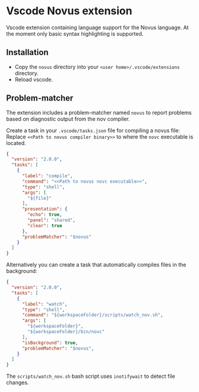 # Vscode Novus extension

Vscode extension containing language support for the Novus language.
At the moment only basic syntax highlighting is supported.

## Installation
* Copy the `novus` directory into your `<user home>/.vscode/extensions` directory.
* Reload vscode.

## Problem-matcher
The extension includes a problem-matcher named `novus` to report problems based on diagnostic output
from the nov compiler.

Create a task in your `.vscode/tasks.json` file for compiling a novus file:
Replace `<<Path to novus compiler binary>>` to where the `novc` executable is located.
```json
{
  "version": "2.0.0",
  "tasks": [
    {
      "label": "compile",
      "command": "<<Path to novus novc executable>>",
      "type": "shell",
      "args": [
        "${file}"
      ],
      "presentation": {
        "echo": true,
        "panel": "shared",
        "clear": true
      },
      "problemMatcher": "$novus"
    }
  ]
}
```

Alternatively you can create a task that automatically compiles files in the background:
```json
{
  "version": "2.0.0",
  "tasks": [
    {
      "label": "watch",
      "type": "shell",
      "command": "${workspaceFolder}/scripts/watch_nov.sh",
      "args": [
        "${workspaceFolder}",
        "${workspaceFolder}/bin/novc"
      ],
      "isBackground": true,
      "problemMatcher": "$novus",
    }
  ]
}
```
The `scripts/watch_nov.sh` bash script uses `inotifywait` to detect file changes.
